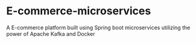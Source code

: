 # E-commerce-microservices
A E-commerce platform built using Spring boot microservices utilizing the power of Apache Kafka and Docker
